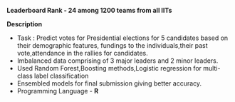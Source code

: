 **Leaderboard Rank - 24 among 1200 teams from all IITs**

**Description**
 - Task : Predict votes for Presidential elections for 5 candidates based on their demographic features, fundings to the individuals,their past vote,attendance in the rallies for candidates.
 - Imbalanced data comprising of 3 major leaders and 2 minor leaders.
 - Used Random Forest,Boosting methods,Logistic regression for multi-class label classification
 - Ensembled models for final submission giving better accuracy.
 - Programming Language - **R**
